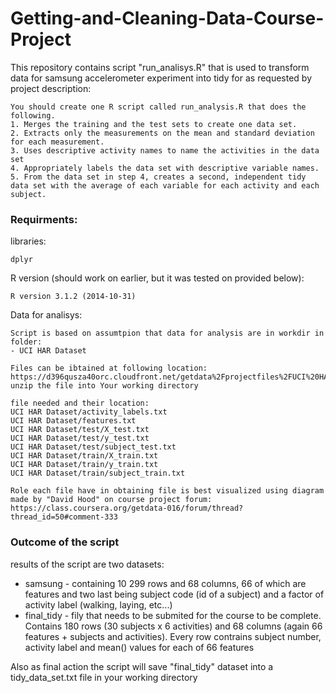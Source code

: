 Getting-and-Cleaning-Data-Course-Project
========================================

This repository contains script "run_analisys.R" that is used to transform data for samsung accelerometer experiment into tidy for as requested by project description:

    You should create one R script called run_analysis.R that does the following. 
    1. Merges the training and the test sets to create one data set.
    2. Extracts only the measurements on the mean and standard deviation for each measurement. 
    3. Uses descriptive activity names to name the activities in the data set
    4. Appropriately labels the data set with descriptive variable names. 
    5. From the data set in step 4, creates a second, independent tidy data set with the average of each variable for each activity and each subject.

### Requirments:
libraries:

    dplyr

R version (should work on earlier, but it was tested on provided below):

    R version 3.1.2 (2014-10-31) 

Data for analisys:

    Script is based on assumtpion that data for analysis are in workdir in folder:
    - UCI HAR Dataset
    
    Files can be ibtained at following location:
    https://d396qusza40orc.cloudfront.net/getdata%2Fprojectfiles%2FUCI%20HAR%20Dataset.zip
    unzip the file into Your working directory
    
    file needed and their location:
    UCI HAR Dataset/activity_labels.txt
    UCI HAR Dataset/features.txt
    UCI HAR Dataset/test/X_test.txt
    UCI HAR Dataset/test/y_test.txt
    UCI HAR Dataset/test/subject_test.txt
    UCI HAR Dataset/train/X_train.txt
    UCI HAR Dataset/train/y_train.txt
    UCI HAR Dataset/train/subject_train.txt

    Role each file have in obtaining file is best visualized using diagram made by "David Hood" on course project forum:
    https://class.coursera.org/getdata-016/forum/thread?thread_id=50#comment-333


### Outcome of the script

results of the script are two datasets:
 - samsung - containing 10 299 rows and 68 columns, 66 of which are features and two last being subject code (id of a subject) and a factor of activity label (walking, laying, etc...)
 - final_tidy - fily that needs to be submited for the course to be complete. Contains 180 rows (30 subjects x 6 activities) and 68 columns (again 66 features + subjects and activities). Every row contrains subject number, activity label and mean() values for each of 66 features

Also as final action the script will save "final_tidy" dataset into a tidy_data_set.txt file in your working directory
 
